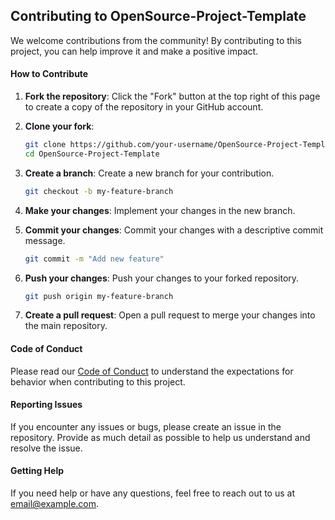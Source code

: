 ## Contributing to OpenSource-Project-Template

We welcome contributions from the community! By contributing to this project, you can help improve it and make a positive impact.

#### How to Contribute

1. **Fork the repository**: Click the "Fork" button at the top right of this page to create a copy of the repository in your GitHub account.

2. **Clone your fork**:
    ```bash
    git clone https://github.com/your-username/OpenSource-Project-Template.git
    cd OpenSource-Project-Template
    ```

3. **Create a branch**: Create a new branch for your contribution.
    ```bash
    git checkout -b my-feature-branch
    ```

4. **Make your changes**: Implement your changes in the new branch.

5. **Commit your changes**: Commit your changes with a descriptive commit message.
    ```bash
    git commit -m "Add new feature"
    ```

6. **Push your changes**: Push your changes to your forked repository.
    ```bash
    git push origin my-feature-branch
    ```

7. **Create a pull request**: Open a pull request to merge your changes into the main repository.

#### Code of Conduct

Please read our [Code of Conduct](CODE_OF_CONDUCT.md) to understand the expectations for behavior when contributing to this project.

#### Reporting Issues

If you encounter any issues or bugs, please create an issue in the repository. Provide as much detail as possible to help us understand and resolve the issue.

#### Getting Help

If you need help or have any questions, feel free to reach out to us at [email@example.com](mailto:email@example.com).

